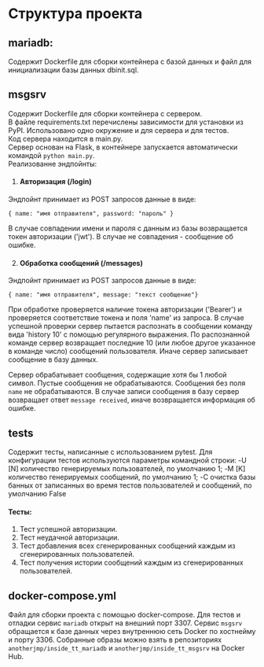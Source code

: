 # Структура проекта

## mariadb:
Содержит Dockerfile для сборки контейнера с базой данных и файл для инициализации базы данных dbinit.sql.

## msgsrv
Содержит Dockerfile для сборки контейнера с сервером.  
В файле requirements.txt перечислены зависимости для установки из PyPI. Использовано одно окружение и для сервера и для тестов.   
Код сервера находится в main.py.  
Сервер основан на Flask, в контейнере запускается автоматически командой `python main.py`.  
Реализованне эндпойнты:  
1. #### Авторизация (/login)

Эндпойнт принимает из POST запросов данные в виде:

`{ name: "имя отправителя", password: "пароль" }`

В случае совпадении имени и пароля с данным из базы возвращается токен авторизации ('jwt').
В случае не совпадения - сообщение об ошибке.

2. #### Обработка сообщений (/messages)

Эндпойнт принимает из POST запросов данные в виде:

`{ name: "имя отправителя", message: "текст сообщение"}`

При обработке проверяется наличие токена авторизации ('Bearer') и проверяется соответствие токена и поля 'name' из запроса. 
В случае успешной проверки сервер пытается распознать в сообщении команду вида 'history 10' с помощью регулярного выражения.
По распознанной команде сервер возвращает последние 10 (или любое другое указанное в команде число) сообщений пользователя.
Иначе сервер записывает сообщение в базу данных. 

Сервер обрабатывает сообщения, содержащие хотя бы 1 любой символ. Пустые сообщения не обрабатываются. 
Сообщения без поля `name` не обрабатываются. 
В случае записи сообщения в базу сервер возвращает ответ `message received`, иначе возвращается информация об ошибке.

## tests
Содержит тесты, написанные с использованием pytest.
Для конфигурации тестов используются параметры командной строки:
-U [N] количество генерируемых пользователей, по умолчанию 1;
-M [K] количество генерируемых сообщений, по умолчанию 1;
-C     очистка базы банных от записанных во время тестов пользователей и сообщений, по умолчанию False

#### Тесты:
1. Тест успешной авторизации.
2. Тест неудачной авторизации.
3. Тест добавления всех сгенерированных сообщений каждым из сгенерированных пользователей.
4. Тест получения истории сообщений каждым из сгенерированных пользователей.

## docker-compose.yml
Файл для сборки проекта с помощью docker-compose. Для тестов и отладки сервис `mariadb` открыт на внешний порт 3307. Сервис `msgsrv` обращается к базе данных через внутреннюю сеть Docker по хостнейму и порту 3306.
Собранные образы можно взять в репозиториях `anotherjmp/inside_tt_mariadb` и `anotherjmp/inside_tt_msgsrv` на Docker Hub.


